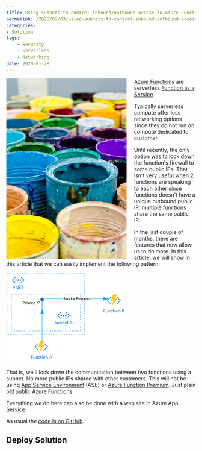```yaml
---
title: Using subnets to control inbound/outbound access to Azure Functions
permalink: /2020/02/03/using-subnets-to-control-inbound-outbound-access-to-azure-functions
categories:
- Solution
tags:
    - Security
    - Serverless
    - Networking
date: 2020-01-28
---
```

<img style="float:left;padding-right:20px;" title="From pexels.com" src="/assets/posts/2020/1/using-subnets-to-control-inbound-outbound-access-to-azure-functions/buckets.jpg" />

[Azure Functions](https://docs.microsoft.com/en-us/azure/azure-functions/functions-overview) are serverless [Function as a Service](https://en.wikipedia.org/wiki/Function_as_a_service).

Typically serverless compute offer less networking options since they do not run on compute dedicated to customer.

Until recently, the only option was to lock down the function's firewall to some public IPs.  That isn't very useful when 2 functions are speaking to each other since functions doesn't have a unique outbound public IP:  multiple functions share the same public IP.

In the last couple of months, there are features that now allow us to do more.  In this article, we will show in this article that we can easily implement the following pattern:

![target implementation](/assets/posts/2020/1/using-subnets-to-control-inbound-outbound-access-to-azure-functions/function-networking.png)

That is, we'll lock down the communication between two functions using a subnet.  No more public IPs shared with other customers.  This will not be using [App Service Environment](https://docs.microsoft.com/en-us/azure/app-service/environment/intro) (ASE) or [Azure Function Premium](https://docs.microsoft.com/en-us/azure/azure-functions/functions-premium-plan).  Just plain old public Azure Functions.

Everything we do here can also be done with a web site in Azure App Service.

As usual the [code is on GitHub](https://github.com/vplauzon/function/tree/master/lock-in-subnet).

## Deploy Solution

